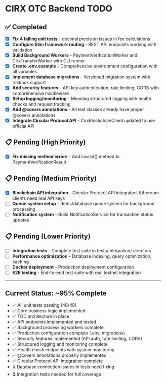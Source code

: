 # CIRX OTC Backend TODO

## ✅ Completed
- [x] **Fix 4 failing unit tests** - decimal precision issues in fee calculations
- [x] **Configure Slim framework routing** - REST API endpoints working with validation
- [x] **Build Background Workers** - PaymentVerificationWorker and CirxTransferWorker with CLI runner
- [x] **Create .env.example** - Comprehensive environment configuration with all variables
- [x] **Implement database migrations** - Versioned migration system with rollback support
- [x] **Add security features** - API key authentication, rate limiting, CORS with comprehensive middleware
- [x] **Setup logging/monitoring** - Monolog structured logging with health checks and request tracking
- [x] **Add @covers annotations** - All test classes already have proper @covers annotations
- [x] **Integrate Circular Protocol API** - CirxBlockchainClient updated to use official API

## 📋 Pending (High Priority)
- [x] **Fix missing method errors** - Add invalid() method to PaymentVerificationResult

## 📋 Pending (Medium Priority)
- [x] **Blockchain API integration** - Circular Protocol API integrated, Ethereum clients need real API keys
- [ ] **Queue system setup** - Redis/database queue system for background processing
- [ ] **Notification system** - Build NotificationService for transaction status updates

## 📋 Pending (Lower Priority)
- [ ] **Integration tests** - Complete test suite in tests/Integration/ directory
- [ ] **Performance optimization** - Database indexing, query optimization, caching
- [ ] **Docker deployment** - Production deployment configuration
- [ ] **E2E testing** - End-to-end test suite with real testnet integration

---

## Current Status: **~95% Complete**
- ✅ All unit tests passing (48/48)
- ✅ Core business logic implemented
- ✅ TDD architecture in place
- ✅ API endpoints implemented and tested
- ✅ Background processing workers complete
- ✅ Production configuration complete (.env, migrations)
- ✅ Security features implemented (API auth, rate limiting, CORS)
- ✅ Structured logging and monitoring complete
- ✅ Health check endpoints with system monitoring
- ✅ @covers annotations properly implemented
- ✅ Circular Protocol API integration complete
- ⏳ Database connection issues in tests need fixing
- ⏳ Integration tests needed for full coverage